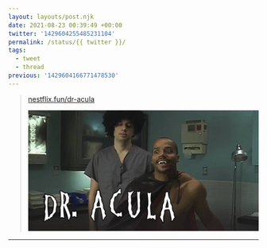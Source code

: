 ```yaml
---
layout: layouts/post.njk
date: 2021-08-23 00:39:49 +00:00
twitter: '1429604255485231104'
permalink: /status/{{ twitter }}/
tags: 
  - tweet
  - thread
previous: '1429604166771478530'
---
```


> [nestflix.fun/dr-acula](https://nestflix.fun/dr-acula/)
> 
> [![Dr. Acula](/img/dr-acula-thumb-1200w.jpg)](https://nestflix.fun/dr-acula/)

---
